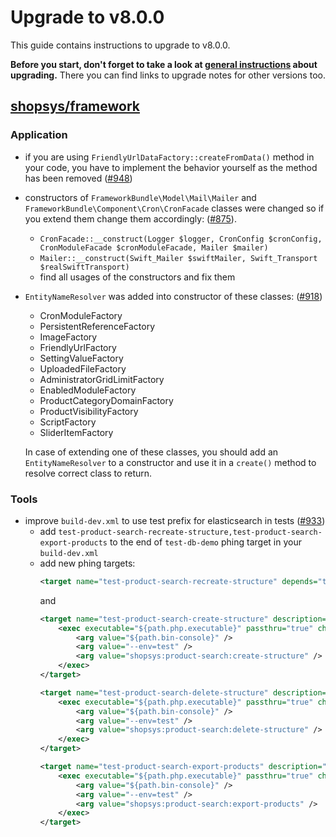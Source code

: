 # Upgrade to v8.0.0

This guide contains instructions to upgrade to v8.0.0.

**Before you start, don't forget to take a look at [general instructions](/UPGRADE.md) about upgrading.**
There you can find links to upgrade notes for other versions too.

## [shopsys/framework]

### Application
- if you are using `FriendlyUrlDataFactory::createFromData()` method in your code, you have to implement the behavior yourself as the method has been removed ([#948](https://github.com/shopsys/shopsys/pull/948))
- constructors of `FrameworkBundle\Model\Mail\Mailer` and `FrameworkBundle\Component\Cron\CronFacade` classes were changed so if you extend them change them accordingly: ([#875](https://github.com/shopsys/shopsys/pull/875)).
    - `CronFacade::__construct(Logger $logger, CronConfig $cronConfig, CronModuleFacade $cronModuleFacade, Mailer $mailer)`
    - `Mailer::__construct(Swift_Mailer $swiftMailer, Swift_Transport $realSwiftTransport)`
    - find all usages of the constructors and fix them
- `EntityNameResolver` was added into constructor of these classes: ([#918](https://github.com/shopsys/shopsys/pull/918))
    - CronModuleFactory
    - PersistentReferenceFactory
    - ImageFactory
    - FriendlyUrlFactory
    - SettingValueFactory
    - UploadedFileFactory
    - AdministratorGridLimitFactory
    - EnabledModuleFactory
    - ProductCategoryDomainFactory
    - ProductVisibilityFactory
    - ScriptFactory
    - SliderItemFactory

    In case of extending one of these classes, you should add an `EntityNameResolver` to a constructor and use it in a `create()` method to resolve correct class to return.

### Tools
- improve `build-dev.xml` to use test prefix for elasticsearch in tests ([#933](https://github.com/shopsys/shopsys/pull/933))
   - add `test-product-search-recreate-structure,test-product-search-export-products` to the end of `test-db-demo` phing target in your `build-dev.xml`
   - add new phing targets:
        ```xml
        <target name="test-product-search-recreate-structure" depends="test-product-search-delete-structure,test-product-search-create-structure" description="Recreates structure for searching via elasticsearch in test environment (deletes existing structure and creates new one)." />
        ```
        and
        ```xml
        <target name="test-product-search-create-structure" description="Creates structure for searching via elasticsearch for test environment.">
            <exec executable="${path.php.executable}" passthru="true" checkreturn="true">
                <arg value="${path.bin-console}" />
                <arg value="--env=test" />
                <arg value="shopsys:product-search:create-structure" />
            </exec>
        </target>

        <target name="test-product-search-delete-structure" description="Deletes structure for searching via elasticsearch for test environment.">
            <exec executable="${path.php.executable}" passthru="true" checkreturn="true">
                <arg value="${path.bin-console}" />
                <arg value="--env=test" />
                <arg value="shopsys:product-search:delete-structure" />
            </exec>
        </target>

        <target name="test-product-search-export-products" description="Exports all products for searching via elasticsearch for test environment.">
            <exec executable="${path.php.executable}" passthru="true" checkreturn="true">
                <arg value="${path.bin-console}" />
                <arg value="--env=test" />
                <arg value="shopsys:product-search:export-products" />
            </exec>
        </target>
        ```

[shopsys/framework]: https://github.com/shopsys/framework
